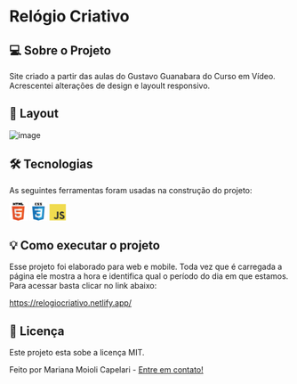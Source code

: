 # Relógio Criativo

## 💻 Sobre o Projeto
Site criado a partir das aulas do Gustavo Guanabara do Curso em Vídeo. Acrescentei alterações de design e layoult responsivo.

## 🎨 Layout

![image](https://github.com/marianamoiolicapelari/relogio-criativo/blob/main/Layoult.png)

## 🛠 Tecnologias

As seguintes ferramentas foram usadas na construção do projeto:

<code><img height="32" src="https://raw.githubusercontent.com/github/explore/80688e429a7d4ef2fca1e82350fe8e3517d3494d/topics/html/html.png" alt="HTML5"/></code>
<code><img height="32" src="https://raw.githubusercontent.com/github/explore/80688e429a7d4ef2fca1e82350fe8e3517d3494d/topics/css/css.png" alt="CSS"/></code>
<code><img height="30" src="https://github.com/devicons/devicon/blob/master/icons/javascript/javascript-original.svg" alt="JavaScript"/></code>

## 💡 Como executar o projeto

Esse projeto foi elaborado para web e mobile. Toda vez que é carregada a página ele mostra a hora e identifica qual o período do dia em que estamos. Para acessar basta clicar no link abaixo:

https://relogiocriativo.netlify.app/

## 📝 Licença

Este projeto esta sobe a licença MIT.

Feito por Mariana Moioli Capelari - [Entre em contato!](https://www.linkedin.com/in/mariana-moioli-capelari/)
